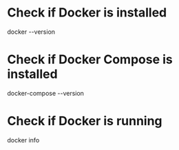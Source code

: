 # Check if Docker is installed
docker --version

# Check if Docker Compose is installed
docker-compose --version

# Check if Docker is running
docker info

